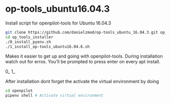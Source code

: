 # op-tools_ubuntu16.04.3
Install script for openpilot-tools for Ubuntu 16.04.3
```bash
git clone https://github.com/danielzmod/op-tools_ubuntu_16.04.3.git op_tools_installer
cd op_tools_installer
./0_install_pyenv.sh
./1_install_op-tools_ubuntu16.04.6.sh
```
Makes it easier to get up and going with openpilot-tools.
During installation watch out for erros. You'll be prompted to press enter on every apt install.


0_
1_

After installation dont forget the activate the virtual environment by doing 
```bash
cd openpilot
pipenv shell # Activate virtual environment
```
